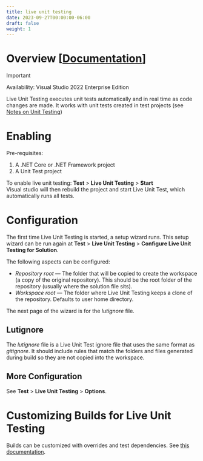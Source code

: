 ```yaml
---
title: live unit testing
date: 2023-09-27T00:00:00-06:00
draft: false
weight: 1
---
```


# Overview [[Documentation](https://learn.microsoft.com/en-us/visualstudio/test/live-unit-testing-intro?view=vs-2022)]  
> [!IMPORTANT]
> Availability: Visual Studio 2022 Enterprise Edition 

Live Unit Testing executes unit tests automatically and in real time as code changes are made. 
It works with unit tests created in test projects (see [Notes on Unit Testing](../../../../../notes/_net/testing/unit-testing))

# Enabling
Pre-requisites:
1. A .NET Core or .NET Framework project
2. A Unit Test project

To enable live unit testing: **Test** > **Live Unit Testing** > **Start**  
Visual studio will then rebuild the project and start Live Unit Test, which automatically runs all tests.

# Configuration
The first time Live Unit Testing is started, a setup wizard runs. This setup wizard can be run again at
**Test** > **Live Unit Testing** > **Configure Live Unit Testing for Solution**.

The following aspects can be configured:
* *Repository root* — The folder that will be copied to create the workspace (a copy of the original repository). 
This should be the root folder of the repository (usually where the solution file sits).
* *Workspace root* — The folder where Live Unit Testing keeps a clone of the repository. Defaults to user home directory.

The next page of the wizard is for the *lutignore* file.

## Lutignore
The *lutignore* file is a Live Unit Test ignore file that uses the same format as *gitignore*. It should include rules that
match the folders and files generated during build so they are not copied into the workspace.

## More Configuration
See **Test** > **Live Unit Testing** > **Options**.

# Customizing Builds for Live Unit Testing
Builds can be customized with overrides and test dependencies. See [this documentation](https://learn.microsoft.com/en-us/visualstudio/test/live-unit-testing?view=vs-2022#customize-your-build-for-live-unit-testing).
